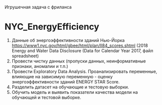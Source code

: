 Игрушечная задача с фриланса

# NYC_EnergyEfficiency
1. Данные об энергоэффективности зданий Нью-Йорка https://www1.nyc.gov/html/gbee/html/plan/ll84_scores.shtml (2018 Energy and Water Data Disclosure (Data for Calendar Year 2017, файл spreadsheet)
2. Провести чистку данных (пропуски данных, неинформативные признаки, аномалии и т.п.)
3. Провести Exploratory Data Analysis. Проанализировать переменные, влияющие на зависимую переменную - оценку энергоэффективности зданий ENERGY STAR Score.
4. Разделить датасет на обучающие и тестовую выборки.
5. Обучить модель и выявить показатели качества модели на обучающей и тестовой выборке.

